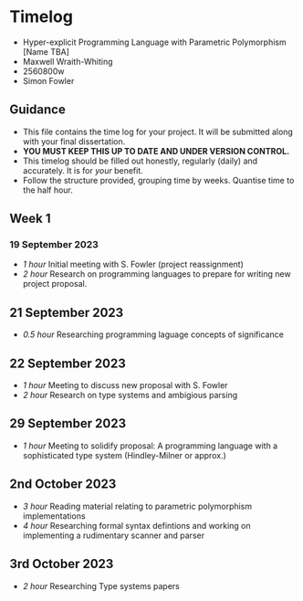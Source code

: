 # Timelog

* Hyper-explicit Programming Language with Parametric Polymorphism [Name TBA]
* Maxwell Wraith-Whiting
* 2560800w
* Simon Fowler

## Guidance

* This file contains the time log for your project. It will be submitted along with your final dissertation.
* **YOU MUST KEEP THIS UP TO DATE AND UNDER VERSION CONTROL.**
* This timelog should be filled out honestly, regularly (daily) and accurately. It is for *your* benefit.
* Follow the structure provided, grouping time by weeks.  Quantise time to the half hour.

## Week 1

### 19 September 2023

* *1 hour* Initial meeting with S. Fowler (project reassignment)
* *2 hour* Research on programming languages to prepare for writing new project proposal.

## 21 September 2023

* *0.5 hour* Researching programming laguage concepts of significance

## 22 September 2023

* *1 hour* Meeting to discuss new proposal with S. Fowler
* *2 hour* Research on type systems and ambigious parsing

## 29 September 2023

* *1 hour* Meeting to solidify proposal: A programming language with a sophisticated type system (Hindley-Milner or approx.)

## 2nd October 2023

* *3 hour* Reading material relating to parametric polymorphism implementations
* *4 hour* Researching formal syntax defintions and working on implementing a rudimentary scanner and parser

## 3rd October 2023

* *2 hour* Researching Type systems papers